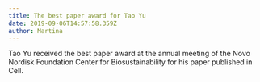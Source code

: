 ```yaml
---
title: The best paper award for Tao Yu
date: 2019-09-06T14:57:58.359Z
author: Martina
---
```

Tao Yu received the best paper award at the annual meeting of the Novo Nordisk Foundation Center for Biosustainability for his paper published in Cell.

